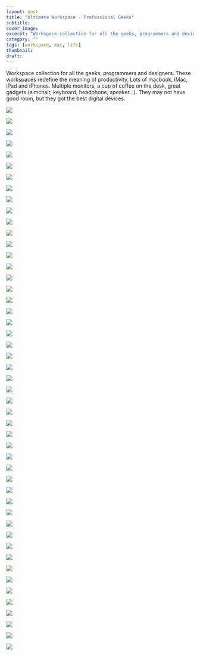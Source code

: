 ```yaml
---
layout: post
title: "Ultimate Workspace - Professional Geeks"
subtitle: 
cover_image: 
excerpt: "Workspace collection for all the geeks, programmers and designers. These workspaces redefine the meaning of productivity. Lots of macbook, iMac, iPad and iPhones. Multiple monitors, a cup of coffee on the desk, great gadgets (aimchair, keyboard, headphone, speaker...). They may not have good room, but they got the best digital devices. "
category: ""
tags: [workspace, mac, life] 
thumbnail: 
draft: 
---
```


Workspace collection for all the geeks, programmers and designers. These workspaces redefine the meaning of productivity. Lots of macbook, iMac, iPad and iPhones. Multiple monitors, a cup of coffee on the desk, great gadgets (aimchair, keyboard, headphone, speaker...). They may not have good room, but they got the best digital devices. 

![](http://yakovfain.files.wordpress.com/2013/04/my_setup_3.png)

![](http://yakovfain.files.wordpress.com/2013/04/dsc_0012.jpg)

![](http://i0.wp.com/dribbble.s3.amazonaws.com/users/223616/screenshots/779494/workspace.jpg)

![]( http://static.businessinsider.com/image/4fdb94d9eab8eaa74900000c-1200/this-hacker-space-is-actually-the-top-floor-of-a-house-which-doubles-as-a-bike-storage-room.jpg )

![](http://i1.wp.com/farm6.static.flickr.com/5179/5425809009_0c7d6e4c5e_z.jpg)

![](http://i0.wp.com/farm6.static.flickr.com/5128/5350205777_e1eb890faa_z.jpg)

![](http://i2.wp.com/30.media.tumblr.com/tumblr_lrzt3qHMgx1qzvr49o1_500.jpg)

![](http://ppcdn.500px.org/23981299/123b31cdbc26178b62fbab58d9cdfe3b192f042c/5.jpg)

![](http://www.webdesigndev.com/wp-content/uploads/2009/12/144.jpg)

![](http://i1.wp.com/farm4.static.flickr.com/3329/5810920788_1f471253c3_z.jpg)

![](http://i0.wp.com/farm8.staticflickr.com/7156/6841172369_175c12778e_z.jpg)

![](http://yakovfain.files.wordpress.com/2013/04/dsc03412.jpg)

![](http://i0.wp.com/farm9.staticflickr.com/8525/8685326024_91ef4d3ed3_z.jpg)

![](http://www.webdesigndev.com/wp-content/uploads/2009/12/98.jpg)

![](http://www.webdesigndev.com/wp-content/uploads/2009/12/231.jpg)

![](http://www.webdesigndev.com/wp-content/uploads/2009/12/251.jpg)

![](http://www.webdesigndev.com/wp-content/uploads/2009/12/261.jpg)

![](http://www.webdesigndev.com/wp-content/uploads/2009/12/321.jpg)

![](http://www.webdesigndev.com/wp-content/uploads/2009/12/331.jpg)

![](http://www.webdesigndev.com/wp-content/uploads/2009/12/351.jpg)

![](http://www.webdesigndev.com/wp-content/uploads/2009/12/40.jpg)

![](http://ww4.sinaimg.cn/mw690/661e5653gw1dnbxtvgrd3j.jpg)

![](http://ww4.sinaimg.cn/large/a74e55b4jw1dt9rhrs1iqj.jpg)

![](http://ww1.sinaimg.cn/mw600/62ab50c6gw1dtao4k9z3nj.jpg)

![](http://ww1.sinaimg.cn/large/a74e55b4jw1dtc92oi034j.jpg)

![](http://ww2.sinaimg.cn/large/a74e55b4jw1dujq09qd3ej.jpg)

![](http://s3.amazonaws.com/37assets/svn/820-IMG_1467.jpg)

![](http://i0.wp.com/farm8.staticflickr.com/7180/6916675472_4b256ea9e7_z.jpg)

![](http://i2.wp.com/farm6.staticflickr.com/5445/7049595573_05c853e53d_z.jpg)

![](http://i0.wp.com/farm8.staticflickr.com/7001/6448051857_b76c6f8b52_z.jpg)

![](http://i1.wp.com/farm8.staticflickr.com/7031/6590779747_156ffcf60f_z.jpg)

![](http://i2.wp.com/farm3.static.flickr.com/2087/5828068618_afef24c619_z.jpg)

![](http://i2.wp.com/farm6.static.flickr.com/5252/5526965168_192a14798c_z.jpg)

![](http://i0.wp.com/farm3.static.flickr.com/2230/5806848236_35d7221885_z.jpg)

![](http://i2.wp.com/farm4.static.flickr.com/3250/5816398534_dc10f886a5_z.jpg)

![](http://i2.wp.com/farm3.static.flickr.com/2610/5795124371_f81d47c6ed_z.jpg)

![](http://i1.wp.com/farm7.static.flickr.com/6186/6153401214_7eecffdb77_z.jpg)

![](http://i0.wp.com/farm4.static.flickr.com/3094/5832437491_a8d1b4512d_z.jpg)

![](http://i2.wp.com/farm6.static.flickr.com/5279/5913481706_f146560731_z.jpg)

![](http://i2.wp.com/farm7.static.flickr.com/6111/6215291763_21fb2d7caa_z.jpg)

![](http://i0.wp.com/farm7.static.flickr.com/6123/6012432113_16106f43b6_z.jpg)

![](http://i0.wp.com/farm7.static.flickr.com/6027/6012418414_31ab3c9416_z.jpg)

![](http://i1.wp.com/farm7.static.flickr.com/6008/5965938828_0a45df00af_z.jpg)

![](http://i0.wp.com/farm7.static.flickr.com/6149/6036513601_aac3de23de_z.jpg)

![](http://i0.wp.com/farm7.static.flickr.com/6124/6010187010_88997b6259_z.jpg)

![](http://i0.wp.com/farm7.static.flickr.com/6192/6053562036_cef63594c7_z.jpg)

![](http://i1.wp.com/farm7.staticflickr.com/6232/6316451069_c5ff917ec9_z.jpg)

![](http://i1.wp.com/farm6.static.flickr.com/5182/5745558239_bc178929c5_z.jpg)

![](http://www.andysowards.com/blog/assets/01-workspace.jpg?84cd58)
